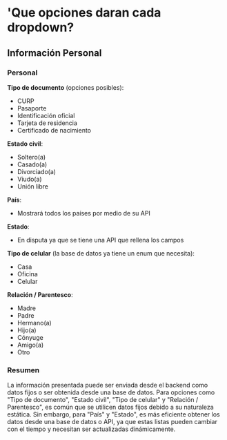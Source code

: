 # 'Que opciones daran cada dropdown?

## Información Personal

### Personal

**Tipo de documento** (opciones posibles):

- CURP
- Pasaporte
- Identificación oficial
- Tarjeta de residencia
- Certificado de nacimiento

**Estado civil**:

- Soltero(a)
- Casado(a)
- Divorciado(a)
- Viudo(a)
- Unión libre

**País**:

- Mostrará todos los países por medio de su API

**Estado**:

- En disputa ya que se tiene una API que rellena los campos

**Tipo de celular** (la base de datos ya tiene un enum que necesita):

- Casa
- Oficina
- Celular

**Relación / Parentesco**:

- Madre
- Padre
- Hermano(a)
- Hijo(a)
- Cónyuge
- Amigo(a)
- Otro

### Resumen

La información presentada puede ser enviada desde el backend como datos fijos o ser obtenida desde una base de datos. Para opciones como "Tipo de documento", "Estado civil", "Tipo de celular" y "Relación / Parentesco", es común que se utilicen datos fijos debido a su naturaleza estática. Sin embargo, para "País" y "Estado", es más eficiente obtener los datos desde una base de datos o API, ya que estas listas pueden cambiar con el tiempo y necesitan ser actualizadas dinámicamente.
